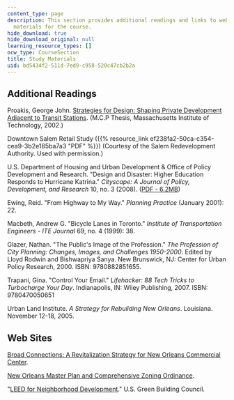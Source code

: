 ```yaml
---
content_type: page
description: This section provides additional readings and links to web sites as study
  materials for the course.
hide_download: true
hide_download_original: null
learning_resource_types: []
ocw_type: CourseSection
title: Study Materials
uid: bd5434f2-511d-7ed9-c958-520c47cb2b2a
---
```


Additional Readings
-------------------

Proakis, George John. [S](http://hdl.handle.net/1721.1/69441)[trategies for Design: Shaping Private Development Adjacent to Transit Stations](http://hdl.handle.net/1721.1/69441). (M.C.P Thesis, Massachusetts Institute of Technology, 2002.)

Downtown Salem Retail Study ({{% resource_link ef238fa2-50ca-c354-cea9-3b2e185ba7a3 "PDF" %}}) (Courtesy of the Salem Redevelopment Authority. Used with permission.)

U.S. Department of Housing and Urban Development & Office of Policy Development and Research. "Design and Disaster: Higher Education Responds to Hurricane Katrina." _Cityscape: A Journal of Policy, Development, and Research_ 10, no. 3 (2008). ([PDF - 6.2MB](http://www.huduser.org/periodicals/cityscpe/vol10num3/cityscapevol10num3.pdf))

Ewing, Reid. "From Highway to My Way." _Planning Practice_ (January 2001): 22.

Macbeth, Andrew G. "Bicycle Lanes in Toronto." _Institute of Transportation Engineers_ - _ITE Journal_ 69, no. 4 (1999): 38.

Glazer, Nathan. "The Public's Image of the Profession." _The Profession of City Planning: Changes, Images, and Challenges 1950-2000_. Edited by Lloyd Rodwin and Bishwapriya Sanya. New Brunswick, NJ: Center for Urban Policy Research, 2000. ISBN: 9780882851655.

Trapani, Gina. "Control Your Email." _Lifehacker: 88 Tech Tricks to Turbocharge Your Day_. Indianapolis, IN: Wiley Publishing, 2007. ISBN: 9780470050651

Urban Land Institute. _A Strategy for Rebuilding New Orleans_. Louisiana. November 12-18, 2005.

Web Sites
---------

[Broad Connections: A Revitalization Strategy for New Orleans Commercial Center](http://civicmoxie.com/portfolio/broad-connections-a-revitalization-strategy-for-a-new-orleans-commercial-corridor/).

[New Orleans Master Plan and Comprehensive Zoning Ordinance](http://www.nola.gov/city-planning/czo/).

"[LEED for Neighborhood Development](http://www.usgbc.org/DisplayPage.aspx?CMSPageID=148)." U.S. Green Building Council.